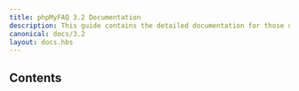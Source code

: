```yaml
---
title: phpMyFAQ 3.2 Documentation
description: This guide contains the detailed documentation for those using phpMyFAQ 3.2, whether they be administrators or end-users.
canonical: docs/3.2
layout: docs.hbs
---
```


<a name="top"></a>
<h2 class="visuallyhidden">Contents</h2>  